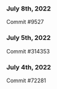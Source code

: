 ### July 8th, 2022

Commit #9527

### July 5th, 2022

Commit #314353


### July 4th, 2022

Commit #72281
